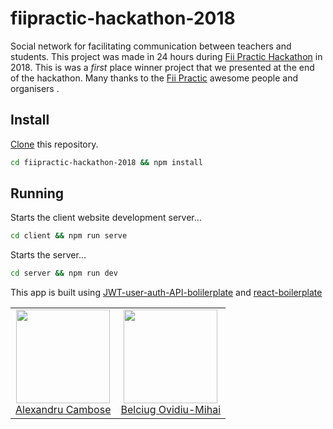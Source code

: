 # fiipractic-hackathon-2018
Social network for facilitating communication between teachers and students. This project was made in 24 hours during [Fii Practic Hackathon](https://fiipractic.asii.ro/hackathon) in 2018. 
This is was a *first* place winner project that we presented at the end of the hackathon. Many thanks to the [Fii Practic](https://fiipractic.asii.ro/) awesome people and organisers .

## Install
[Clone](https://git-scm.com/docs/git-clone) this repository.
```bash
cd fiipractic-hackathon-2018 && npm install
```


## Running

Starts the client website development server...
```bash
cd client && npm run serve
```

Starts the server...
```bash
cd server && npm run dev
```

This app is built using [JWT-user-auth-API-bolilerplate](https://github.com/alexcambose/JWT-user-auth-API-bolilerplate) and [react-boilerplate](https://github.com/alexcambose/react-boilerplate)
<table align="center">
  <tbody>
    <tr>
      <td align="center">
        <a href="https://github.com/michael-ciniawsky">
          <img width="150" height="150" src="https://github.com/alexcambose.png?v=3&s=250">
          </br>
          Alexandru Cambose
        </a>
      </td>
      <td align="center">
        <a href="https://github.com/evilebottnawi">
          <img width="150" height="150" src="https://github.com/ovidiumihaibelciug.png?v=3&s=250">
          </br>
          Belciug Ovidiu-Mihai
        </a>
      </td>
    </tr>
  <tbody>
</table>
